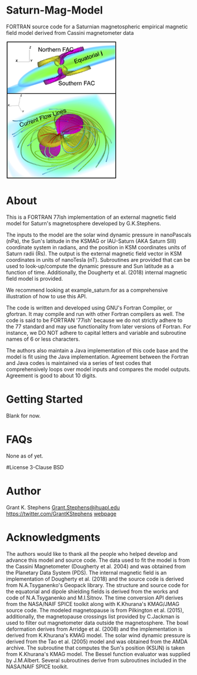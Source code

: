 # Saturn-Mag-Model
FORTRAN source code for a Saturnian magnetospheric empirical magnetic field model derived from Cassini magnetometer data 

<img src="docs/3dcurrents.png" width="300">

# About
This is a FORTRAN 77ish implementation of an external magnetic field
model for Saturn's magnetosphere developed by G.K.Stephens.

The inputs to the model are the solar wind dynamic pressure in nanoPascals
(nPa), the Sun's latitude in the KSMAG or IAU-Saturn (AKA Saturn SIII) coordinate
system in radians, and the position in KSM coordinates units of Saturn radii (Rs).
The output is the external magnetic field vector in KSM coordinates in units of
nanoTesla (nT). Subroutines are provided that can be used to look-up/compute the
dynamic pressure and Sun latitude as a function of time. Additionally, the
Dougherty et al. (2018) internal magnetic field model is provided.

We recommend looking at example_saturn.for as a comprehensive illustration of
how to use this API.

The code is written and developed using GNU's Fortran Compiler, or gfortran. It
may compile and run with other Fortran compilers as well. The code is said to be
FORTRAN '77ish' because we do not strictly adhere to the 77 standard and may use
functionality from later versions of Fortran. For instance, we DO NOT adhere to
capital letters and variable and subroutine names of 6 or less characters.

The authors also maintain a Java implementation of this code base and the model
is fit using the Java implementation. Agreement between the Fortran and Java
codes is maintained via a series of test codes that comprehensively loops over
model inputs and compares the model outputs. Agreement is good to about 10
digits.

# Getting Started
Blank for now.

# FAQs
None as of yet.

#License
3-Clause BSD

# Author
Grant K. Stephens
             Grant.Stephens@jhuapl.edu
https://twitter.com/GrantKStephens
[webpage](https://civspace.jhuapl.edu/people/grant-stephens)

# Acknowledgments
The authors would like to thank all the people who helped
develop and advance this model and source code. The data used to fit the model
is from the Cassini Magnetometer (Dougherty et al. 2004) and was obtained from
the Planetary Data System (PDS). The internal magnetic field is an
implementation of Dougherty et al. (2018) and the source code is derived from
N.A.Tsyganenko's Geopack library. The structure and source code for the
equatorial and dipole shielding fields is derived from the works and code of
N.A.Tsyganenko and M.I.Sitnov. The time conversion API derives from the
NASA/NAIF SPICE toolkit along with K.Khurana's KMAG/JMAG source code. The
modeled magnetopause is from Pilkington et al. (2015), additionally, the
magnetopause crossings list provided by C.Jackman is used to filter out
magnetometer data outside the magnetosphere. The bowl deformation derives from
Arridge et al. (2008) and the implementation is derived from K.Khurana's KMAG
model. The solar wind dynamic pressure is derived from the Tao et al. (2005)
model and was obtained from the AMDA archive. The subroutine that computes the
Sun's position (KSUN) is taken from K.Khurana's KMAG model. The Bessel function
evaluator was supplied by J.M.Albert. Several subroutines derive from
subroutines included in the NASA/NAIF SPICE toolkit. 



